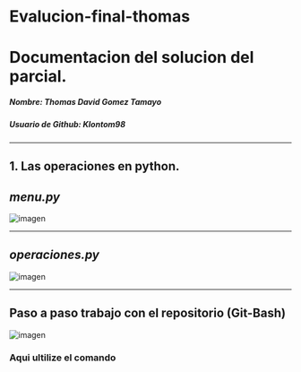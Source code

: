 # Evalucion-final-thomas
# Documentacion del solucion del parcial.
##### Nombre: Thomas David Gomez Tamayo
##### Usuario de Github: Klontom98
------- 
## 1. Las operaciones en python. 
## *menu.py*
![imagen](https://github.com/Klontom98/Evalucion-final-thomas/assets/148237143/f8d33320-5d35-43d0-9c62-a5f6cb2a5ae1)

---------

## *operaciones.py*
![imagen](https://github.com/Klontom98/Evalucion-final-thomas/assets/148237143/ba6fb940-c103-4bb2-a18f-817c1685d2e0)


------------------------------------------- 
## **Paso a paso trabajo con el repositorio (Git-Bash)**
![imagen](https://github.com/Klontom98/Evalucion-final-thomas/assets/148237143/7ac5b971-5df7-441f-b521-8d6d5a0af31d)

### Aqui ultilize el comando 
